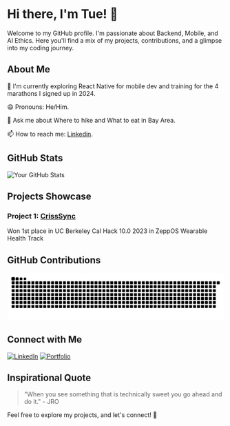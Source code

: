# Hi there, I'm Tue! 👋

Welcome to my GitHub profile. I'm passionate about Backend, Mobile, and AI Ethics. Here you'll find a mix of my projects, contributions, and a glimpse into my coding journey.

## About Me

🌱 I'm currently exploring React Native for mobile dev and training for the 4 marathons I signed up in 2024.

😄 Pronouns: He/Him.

💬 Ask me about Where to hike and What to eat in Bay Area.

📫 How to reach me: [Linkedin](https://www.linkedin.com/in/tuedolm/).

<!--## Tech Stack

![Tech 1](https://img.shields.io/badge/Tech-YourTech-blue)
![Tech 2](https://img.shields.io/badge/Tech-YourTech-green)
![Tech 3](https://img.shields.io/badge/Tech-YourTech-orange)
-->
## GitHub Stats

![Your GitHub Stats](https://github-readme-stats.vercel.app/api?username=tuedolm&show_icons=true&count_private=true&hide=contribs,issues)

## Projects Showcase

### Project 1: [CrissSync](https://www.devpost.com/software/crisissync/)
Won 1st place in UC Berkeley Cal Hack 10.0 2023 in ZeppOS Wearable Health Track


## GitHub Contributions

![Snake animation](https://raw.githubusercontent.com/tuedolm/tuedolm/output/github-contribution-grid-snake-dark.svg)

## Connect with Me

[![LinkedIn](https://img.shields.io/badge/LinkedIn-YourLinkedIn-blue)](https://www.linkedin.com/in/tuedolm/)
[![Portfolio](https://img.shields.io/badge/Portfolio-YourPortfolio-green)](https://tuedolm.com/)

## Inspirational Quote

> "When you see something that is technically sweet you go ahead and do it." - JRO

Feel free to explore my projects, and let's connect! 🚀

